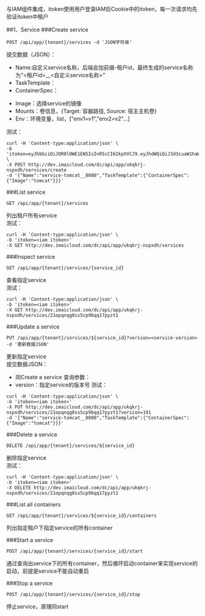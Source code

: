 与IAM组件集成，itoken使用用户登录IAM后Cookie中的itoken，每一次请求均先验证itoken中租户

##1、Service
###Create service
```
POST /api/app/{tenant}/services -d 'JSON字符串'
```
提交数据（JSON）：
* Name:自定义service名称，后端会加前缀-租户id，最终生成的service名称为"<租户id>__<自定义service名称>"
* TaskTemplate：
* ContainerSpec：
 - Image：选择service的镜像
 - Mounts：卷信息，{Target: 容器路径, Source: 宿主主机卷}
 - Env：环境变量，list，["env1=v1","env2=v2"...]

测试：
```
curl -H 'Content-type:application/json' \ 
-b 'itoken=eyJhbGciOiJOR0lOWE1ENSIsInR5cCI6IkpXVCJ9.eyJhdWQiOiJ3d3cuaW1haWNsb3VkLmNvbSIsImlzcyI6ImlhbS5pbnNwdXIuY29tIiwiZXhwIjoxNDc3OTkwODU4NDE4LCJpYXQiOjE0Nzc5ODkwNTg0MTgsImlkIjoiZEo1eXZvSEtTcXFGbUdfaFkxT2wzUSIsInVuYW1lIjoiMTExQHFxLmNvbSIsInVpZCI6IjExMUBxcS5jb20iLCJ0bnQiOiJGV3ZkMmk3ZFJRR3R6TWVDRkNIRzV3IiwiZ3JvdXAiOiIifQ.BQcKI3Y9jYq33_Uu4s8W6Q' \ 
-X POST http://dev.imaicloud.com/dc/api/app/ukqkrj-nspxdh/services/create 
-d '{"Name":"service-tomcat__8080","TaskTemplate":{"ContainerSpec":{"Image":"tomcat"}}}'
```
###List service
```
GET /api/app/{tenant}/services
```
列出租户所有service  
测试：
```
curl -H 'Content-type:application/json' \ 
-b 'itoken=<iam itoken>' 
-X GET http://dev.imaicloud.com/dc/api/app/ukqkrj-nspxdh/services
```

###Inspect service
```
GET /api/app/{tenant}/services/{service_id}
```
查看指定service  
测试：
```
curl -H 'Content-type:application/json' \ 
-b 'itoken=<iam itoken>' 
-X GET http://dev.imaicloud.com/dc/api/app/ukqkrj-nspxdh/services/21opqnqg8ss5cp9bqq17pyzt1
```

###Update a service
```
PUT /api/app/{tenant}/services/${service_id}?version=<service-version> -d '更新数据JSON'
```
更新指定service  
提交数据JSON：
* 同Create a service
查询参数：
* version：指定service的版本号
测试：
```
curl -H 'Content-type:application/json' \ 
-b 'itoken=<iam itoken>' 
-X PUT http://dev.imaicloud.com/dc/api/app/ukqkrj-nspxdh/services/21opqnqg8ss5cp9bqq17pyzt1?version=191
-d '{"Name":"service-tomcat__8080","TaskTemplate":{"ContainerSpec":{"Image":"tomcat"}}}'
```

###Delete a service
```
DELETE /api/app/{tenant}/services/${service_id}
```
删除指定service  
测试：
```
curl -H 'Content-type:application/json' \ 
-b 'itoken=<iam itoken>' 
-X DELETE http://dev.imaicloud.com/dc/api/app/ukqkrj-nspxdh/services/21opqnqg8ss5cp9bqq17pyzt1
```

###List all containers
```
GET /api/app/{tenant}/services/${service_id}/containers
```
列出指定租户下指定service的所有container


###Start a service
```
POST /api/app/{tenant}/services/{service_id}/start
```
通过查询出service下的所有container，然后循环启动container来实现service的启动，前提是service不能自动重启

###Stop a service
```
POST /api/app/{tenant}/services/{service_id}/stop
```
停止service，原理同start


